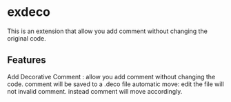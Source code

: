 # exdeco

This is an extension that allow you add comment without changing the original code.

## Features

Add Decorative Comment : allow you add comment without changing the code. comment will be saved to a .deco file
automatic move: edit the file will not invalid comment. instead comment will move accordingly.

